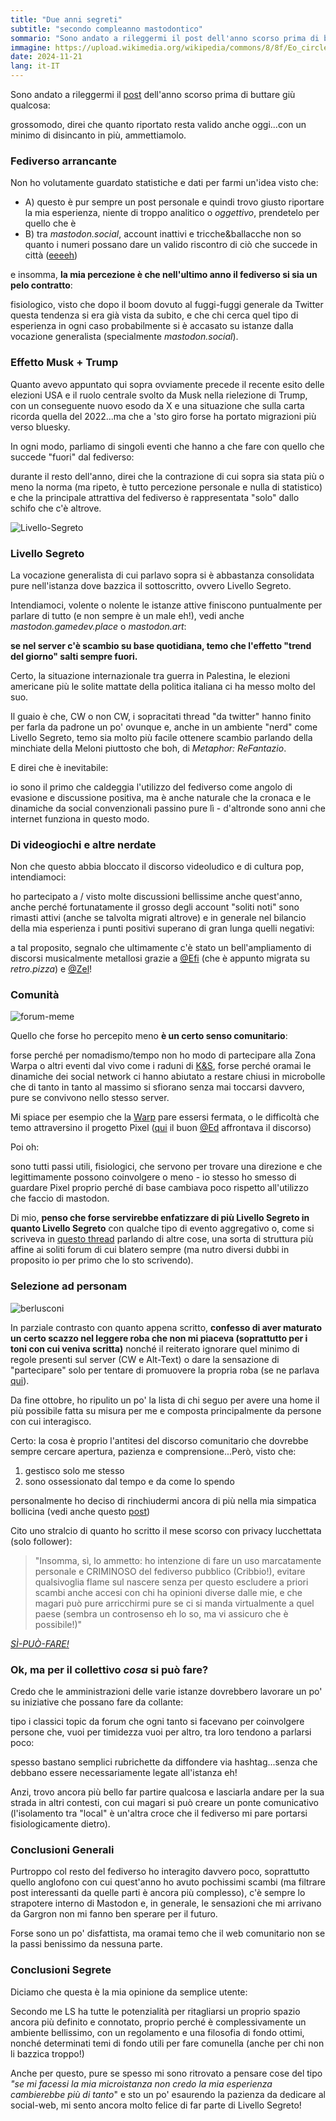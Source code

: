 ```yaml
---
title: "Due anni segreti"
subtitle: "secondo compleanno mastodontico"
sommario: "Sono andato a rileggermi il post dell'anno scorso prima di buttare giù qualcosa: grossomodo, direi che quanto riportato resta valido anche oggi...con un minimo di disincanto in più, ammettiamolo."
immagine: https://upload.wikimedia.org/wikipedia/commons/8/8f/Eo_circle_red_number-2.svg
date: 2024-11-21
lang: it-IT
---
```


Sono andato a rileggermi il [post](/posts/ita/un-anno-segreto/) dell'anno scorso prima di buttare giù qualcosa:

grossomodo, direi che quanto riportato resta valido anche oggi...con un minimo di disincanto in più, ammettiamolo.

### Fediverso arrancante 

Non ho volutamente guardato statistiche e dati per farmi un'idea visto che:

- A) questo è pur sempre un post personale e quindi trovo giusto riportare la mia esperienza, niente di troppo analitico o _oggettivo_, prendetelo per quello che è
- B) tra _mastodon.social_, account inattivi e tricche&ballacche non so quanto i numeri possano dare un valido riscontro di ciò che succede in città ([eeeeh](https://i.pinimg.com/736x/55/db/ea/55dbeabcc9bf91e900d2e34dc56e3feb.jpg))

e insomma, **la mia percezione è che nell'ultimo anno il fediverso si sia un pelo contratto**:

fisiologico, visto che dopo il boom dovuto al fuggi-fuggi generale da Twitter questa tendenza si era già vista da subito, e che chi cerca quel tipo di esperienza in ogni caso probabilmente si è accasato su istanze dalla vocazione generalista (specialmente _mastodon.social_).

### Effetto Musk + Trump

Quanto avevo appuntato qui sopra ovviamente precede il recente esito delle elezioni USA e il ruolo centrale svolto da Musk nella rielezione di Trump, con un conseguente nuovo esodo da X e una situazione che sulla carta ricorda quella del 2022...ma che a 'sto giro forse ha portato migrazioni più verso bluesky.

In ogni modo, parliamo di singoli eventi che hanno a che fare con quello che succede "fuori" dal fediverso: 

durante il resto dell'anno, direi che la contrazione di cui sopra sia stata più o meno la norma (ma ripeto, è tutto percezione personale e nulla di statistico) e che la principale attrattiva del fediverso è rappresentata "solo" dallo schifo che c'è altrove.

![Livello-Segreto](https://cdn.masto.host/livellosegretoit/site_uploads/files/000/000/005/@1x/ae2c2ed79689631b.png)

### Livello Segreto

La vocazione generalista di cui parlavo sopra si è abbastanza consolidata pure nell'istanza dove bazzica il sottoscritto, ovvero Livello Segreto. 

Intendiamoci, volente o nolente le istanze attive finiscono puntualmente per parlare di tutto (e non sempre è un male eh!), vedi anche _mastodon.gamedev.place_ o _mastodon.art_: 

**se nel server c'è scambio su base quotidiana, temo che l'effetto "trend del giorno" salti sempre fuori.**

Certo, la situazione internazionale tra guerra in Palestina, le elezioni americane più le solite mattate della politica italiana ci ha messo molto del suo.

Il guaio è che, CW o non CW, i sopracitati thread "da twitter" hanno finito per farla da padrone un po' ovunque e, anche in un ambiente "nerd" come Livello Segreto, temo sia molto più facile ottenere scambio parlando della minchiate della Meloni piuttosto che boh, di _Metaphor: ReFantazio_.

E direi che è inevitabile: 

io sono il primo che caldeggia l'utilizzo del fediverso come angolo di evasione e discussione positiva, ma è anche naturale che la cronaca e le dinamiche da social convenzionali passino pure lì - d'altronde sono anni che internet funziona in questo modo.

### Di videogiochi e altre nerdate

Non che questo abbia bloccato il discorso videoludico e di cultura pop, intendiamoci: 

ho partecipato a / visto molte discussioni bellissime anche quest'anno, anche perché fortunatamente il grosso degli account "soliti noti" sono rimasti attivi (anche se talvolta migrati altrove) e in generale nel bilancio della mia esperienza i punti positivi superano di gran lunga quelli negativi: 

a tal proposito, segnalo che ultimamente c'è stato un bell'ampliamento di discorsi musicalmente metallosi grazie a [@Efi](https://livellosegreto.it/@lunarvesperia@retro.pizza) (che è appunto migrata su _retro.pizza_) e [@Zel](https://livellosegreto.it/@Zel)!

### Comunità

![forum-meme](https://preview.redd.it/vbp06a8pb2t91.jpg?auto=webp&s=70cf877081dde35d965fdd6f6c179d6528e94826)

Quello che forse ho percepito meno **è un certo senso comunitario**: 

forse perché per nomadismo/tempo non ho modo di partecipare alla Zona Warpa o altri eventi dal vivo come i raduni di [K&S](https://livellosegreto.it/@KSGamingLife), forse perché oramai le dinamiche dei social network ci hanno abiutato a restare chiusi in microbolle che di tanto in tanto al massimo si sfiorano senza mai toccarsi davvero, pure se convivono nello stesso server.

Mi spiace per esempio che la [Warp](https://warp.livellosegreto.it/) pare essersi fermata, o le difficoltà che temo attraversino il progetto Pixel ([qui](https://livellosegreto.it/@ed/113311769136005676) il buon [@Ed](https://livellosegreto.it/@ed) affrontava il discorso) 

Poi oh: 

sono tutti passi utili, fisiologici, che servono per trovare una direzione e che legittimamente possono coinvolgere o meno - io stesso ho smesso di guardare Pixel proprio perché di base cambiava poco rispetto all'utilizzo che faccio di mastodon.

Di mio, **penso che forse servirebbe enfatizzare di più Livello Segreto in quanto Livello Segreto** con qualche tipo di evento aggregativo o, come si scriveva in [questo thread](https://livellosegreto.it/@ed/113487367348413166) parlando di altre cose, una sorta di struttura più affine ai soliti forum di cui blatero sempre (ma nutro diversi dubbi in proposito io per primo che lo sto scrivendo).

### Selezione ad personam

![berlusconi](https://i.makeagif.com/media/8-08-2015/rYjtBw.gif)

In parziale contrasto con quanto appena scritto, **confesso di aver maturato un certo scazzo nel leggere roba che non mi piaceva (soprattutto per i toni con cui veniva scritta)** nonché il reiterato ignorare quel minimo di regole presenti sul server (CW e Alt-Text) o dare la sensazione di "partecipare" solo per tentare di promuovere la propria roba (se ne parlava [qui](/posts/ita/account-collettivo/)). 

Da fine ottobre, ho ripulito un po' la lista di chi seguo per avere una home il più possibile fatta su misura per me e composta principalmente da persone con cui interagisco. 

Certo: la cosa è proprio l'antitesi del discorso comunitario che dovrebbe sempre cercare apertura, pazienza e comprensione...Però, visto che: 

1. gestisco solo me stesso
2. sono ossessionato dal tempo e da come lo spendo

personalmente ho deciso di rinchiudermi ancora di più nella mia simpatica bollicina (vedi anche questo [post](/posts/ita/torre-d-avorio/))

Cito uno stralcio di quanto ho scritto il mese scorso con privacy lucchettata (solo follower): 

>"Insomma, sì, lo ammetto: ho intenzione di fare un uso marcatamente personale e CRIMINOSO del fediverso pubblico (Cribbio!), evitare qualsivoglia flame sul nascere senza per questo escludere a priori scambi anche accesi con chi ha opinioni diverse dalle mie, e che magari può pure arricchirmi pure se ci si manda virtualmente a quel paese (sembra un controsenso eh lo so, ma vi assicuro che è possibile!)"

[_SÌ-PUÒ-FARE!_](https://www.youtube.com/watch?v=rdkecMOT1ko)

### Ok, ma per il collettivo _cosa_ si può fare?

Credo che le amministrazioni delle varie istanze dovrebbero lavorare un po' su iniziative che possano fare da collante: 

tipo i classici topic da forum che ogni tanto si facevano per coinvolgere persone che, vuoi per timidezza vuoi per altro, tra loro tendono a parlarsi poco: 

spesso bastano semplici rubrichette da diffondere via hashtag...senza che debbano essere necessariamente legate all'istanza eh!

Anzi, trovo ancora più bello far partire qualcosa e lasciarla andare per la sua strada in altri contesti, con cui magari si può creare un ponte comunicativo (l'isolamento tra "local" è un'altra croce che il fediverso mi pare portarsi fisiologicamente dietro).

### Conclusioni Generali

Purtroppo col resto del fediverso ho interagito davvero poco, soprattutto quello anglofono con cui quest'anno ho avuto pochissimi scambi (ma filtrare post interessanti da quelle parti è ancora più complesso), c'è sempre lo strapotere interno di Mastodon e, in generale, le sensazioni che mi arrivano da Gargron non mi fanno ben sperare per il futuro.

Forse sono un po' disfattista, ma oramai temo che il web comunitario non se la passi benissimo da nessuna parte.

### Conclusioni Segrete

Diciamo che questa è la mia opinione da semplice utente: 

Secondo me LS ha tutte le potenzialità per ritagliarsi un proprio spazio ancora più definito e connotato, proprio perché è complessivamente un ambiente bellissimo, con un regolamento e una filosofia di fondo ottimi, nonché determinati temi di fondo utili per fare comunella (anche per chi non li bazzica troppo!)

Anche per questo, pure se spesso mi sono ritrovato a pensare cose del tipo _"se mi facessi la mia microistanza non credo la mia esperienza cambierebbe più di tanto_" e sto un po' esaurendo la pazienza da dedicare al social-web, mi sento ancora molto felice di far parte di Livello Segreto!

<mastodon-comments host="livellosegreto.it" user="xabacadabra" tootId="113519584110514648"></mastodon-comments>